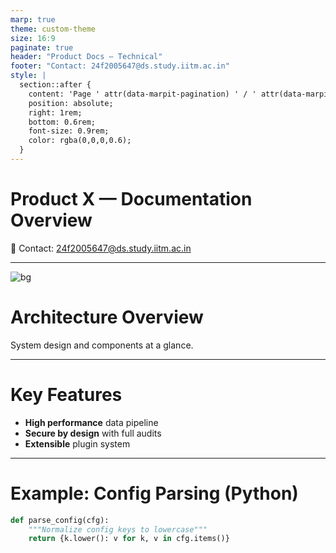 ```yaml
---
marp: true
theme: custom-theme
size: 16:9
paginate: true
header: "Product Docs — Technical"
footer: "Contact: 24f2005647@ds.study.iitm.ac.in"
style: |
  section::after {
    content: 'Page ' attr(data-marpit-pagination) ' / ' attr(data-marpit-pagination-total);
    position: absolute;
    right: 1rem;
    bottom: 0.6rem;
    font-size: 0.9rem;
    color: rgba(0,0,0,0.6);
  }
---
```


# Product X — Documentation Overview

📧 Contact: 24f2005647@ds.study.iitm.ac.in

---

![bg](assets/bg-architecture.jpg)

# Architecture Overview

System design and components at a glance.

---

# Key Features

- **High performance** data pipeline <!-- .element: class="fragment" -->
- **Secure by design** with full audits <!-- .element: class="fragment" -->
- **Extensible** plugin system <!-- .element: class="fragment" -->

---

# Example: Config Parsing (Python)

```python
def parse_config(cfg):
    """Normalize config keys to lowercase"""
    return {k.lower(): v for k, v in cfg.items()}


